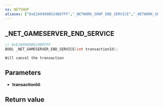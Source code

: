 ```yaml
---
ns: NETSHOP
aliases: ["0xE2A99A9B524BEFFF","_NETWORK_SHOP_END_SERVICE","_NETWORK_SHOP_TERMINATE_SERVICE"]
---
```

## _NET_GAMESERVER_END_SERVICE

```c
// 0xE2A99A9B524BEFFF
BOOL _NET_GAMESERVER_END_SERVICE(int transactionId);
```

```
Will cancel the transaction  
```

## Parameters
* **transactionId**: 

## Return value
